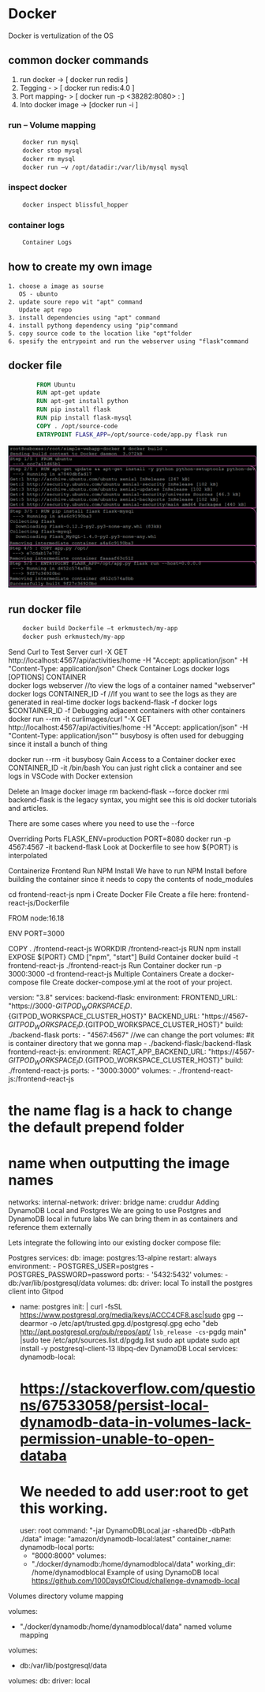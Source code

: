 # Docker 
  Docker is vertulization of the OS

## common docker commands
  1.  run docker ->   [ docker run redis ]
  2.  Tegging - > [ docker run redis:4.0 ]
  3.  Port mapping- > [ docker run -p <38282:8080>  <webapp>:<tagname> ] 
  4.  Into docker image -> [docker run -i <imagename>]

### run – Volume mapping 
  ```sh
      docker run mysql
      docker stop mysql
      docker rm mysql
      docker run –v /opt/datadir:/var/lib/mysql mysql
```
### inspect docker 
```sh  
    docker inspect blissful_hopper
```
### container logs
```sh
    Container Logs
```

## how to create my own image
    1. choose a image as sourse 
       OS - ubunto
    2. update soure repo wit "apt" command
       Update apt repo
    3. install dependencies using "apt" command
    4. install pythong dependency using "pip"command
    5. copy source code to the location like "opt"folder
    6. spesify the entrypoint and run the webserver using "flask"command

## docker file
```dockerfile
        FROM Ubuntu
        RUN apt-get update
        RUN apt-get install python
        RUN pip install flask
        RUN pip install flask-mysql
        COPY . /opt/source-code
        ENTRYPOINT FLASK_APP=/opt/source-code/app.py flask run
```

![docker build leyer](_docs/assets/built_leyer.jpg)
## run docker file 
```sh
    docker build Dockerfile –t erkmustech/my-app
    docker push erkmustech/my-app
```

Send Curl to Test Server
curl -X GET http://localhost:4567/api/activities/home -H "Accept: application/json" -H "Content-Type: application/json"
Check Container Logs
docker logs [OPTIONS] CONTAINER  
docker logs webserver  //to view the logs of a container named "webserver"
docker logs CONTAINER_ID -f //If you want to see the logs as they are generated in real-time
docker logs backend-flask -f
docker logs $CONTAINER_ID -f
Debugging adjacent containers with other containers
docker run --rm -it curlimages/curl "-X GET http://localhost:4567/api/activities/home -H \"Accept: application/json\" -H \"Content-Type: application/json\""
busybosy is often used for debugging since it install a bunch of thing

docker run --rm -it busybosy
Gain Access to a Container
docker exec CONTAINER_ID -it /bin/bash
You can just right click a container and see logs in VSCode with Docker extension

Delete an Image
docker image rm backend-flask --force
docker rmi backend-flask is the legacy syntax, you might see this is old docker tutorials and articles.

There are some cases where you need to use the --force

Overriding Ports
FLASK_ENV=production PORT=8080 docker run -p 4567:4567 -it backend-flask
Look at Dockerfile to see how ${PORT} is interpolated

Containerize Frontend
Run NPM Install
We have to run NPM Install before building the container since it needs to copy the contents of node_modules

cd frontend-react-js
npm i
Create Docker File
Create a file here: frontend-react-js/Dockerfile

FROM node:16.18

ENV PORT=3000

COPY . /frontend-react-js
WORKDIR /frontend-react-js
RUN npm install
EXPOSE ${PORT}
CMD ["npm", "start"]
Build Container
docker build -t frontend-react-js ./frontend-react-js
Run Container
docker run -p 3000:3000 -d frontend-react-js
Multiple Containers
Create a docker-compose file
Create docker-compose.yml at the root of your project.

version: "3.8"
services:
  backend-flask:
    environment:
      FRONTEND_URL: "https://3000-${GITPOD_WORKSPACE_ID}.${GITPOD_WORKSPACE_CLUSTER_HOST}"
      BACKEND_URL: "https://4567-${GITPOD_WORKSPACE_ID}.${GITPOD_WORKSPACE_CLUSTER_HOST}"
    build: ./backend-flask
    ports:
      - "4567:4567" //we can change the port 
    volumes:   #it is container directory that we gonna map
      - ./backend-flask:/backend-flask
  frontend-react-js:
    environment:
      REACT_APP_BACKEND_URL: "https://4567-${GITPOD_WORKSPACE_ID}.${GITPOD_WORKSPACE_CLUSTER_HOST}"
    build: ./frontend-react-js
    ports:
      - "3000:3000"
    volumes:
      - ./frontend-react-js:/frontend-react-js

# the name flag is a hack to change the default prepend folder
# name when outputting the image names
networks: 
  internal-network:
    driver: bridge
    name: cruddur
Adding DynamoDB Local and Postgres
We are going to use Postgres and DynamoDB local in future labs We can bring them in as containers and reference them externally

Lets integrate the following into our existing docker compose file:

Postgres
services:
  db:
    image: postgres:13-alpine
    restart: always
    environment:
      - POSTGRES_USER=postgres
      - POSTGRES_PASSWORD=password
    ports:
      - '5432:5432'
    volumes: 
      - db:/var/lib/postgresql/data
volumes:
  db:
    driver: local
To install the postgres client into Gitpod

  - name: postgres
    init: |
      curl -fsSL https://www.postgresql.org/media/keys/ACCC4CF8.asc|sudo gpg --dearmor -o /etc/apt/trusted.gpg.d/postgresql.gpg
      echo "deb http://apt.postgresql.org/pub/repos/apt/ `lsb_release -cs`-pgdg main" |sudo tee  /etc/apt/sources.list.d/pgdg.list
      sudo apt update
      sudo apt install -y postgresql-client-13 libpq-dev
DynamoDB Local
services:
  dynamodb-local:
    # https://stackoverflow.com/questions/67533058/persist-local-dynamodb-data-in-volumes-lack-permission-unable-to-open-databa
    # We needed to add user:root to get this working.
    user: root
    command: "-jar DynamoDBLocal.jar -sharedDb -dbPath ./data"
    image: "amazon/dynamodb-local:latest"
    container_name: dynamodb-local
    ports:
      - "8000:8000"
    volumes:
      - "./docker/dynamodb:/home/dynamodblocal/data"
    working_dir: /home/dynamodblocal
Example of using DynamoDB local https://github.com/100DaysOfCloud/challenge-dynamodb-local

Volumes
directory volume mapping

volumes: 
- "./docker/dynamodb:/home/dynamodblocal/data"
named volume mapping

volumes: 
  - db:/var/lib/postgresql/data

volumes:
  db:
    driver: local
